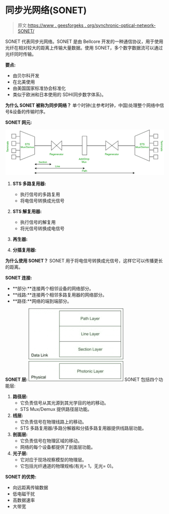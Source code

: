 # 同步光网络(SONET)

> 原文:[https://www . geesforgeks . org/synchronic-optical-network-SONET/](https://www.geeksforgeeks.org/synchronous-optical-network-sonet/)

SONET 代表同步光网络。SONET 是由 Bellcore 开发的一种通信协议，用于使用光纤在相对较大的距离上传输大量数据。使用 SONET，多个数字数据流可以通过光纤同时传输。

**要点:**

*   由贝尔科开发
*   在北美使用
*   由美国国家标准协会标准化
*   类似于欧洲和日本使用的 SDH(同步数字体系)。

**为什么 SONET 被称为同步网络？**
单个时钟(主参考时钟，中国)处理整个网络中信号&设备的传输时序。

**SONET 网元:**

![](img/ee32819449b065a992210792d99fa418.png)

1.  **STS 多路复用器:**
    *   执行信号的多路复用
    *   将电信号转换成光信号
2.  **STS 解复用器:**
    *   执行信号的解复用
    *   将光信号转换成电信号
3.  **再生器:**

4.  **分插复用器:**

**为什么使用 SONET？**
SONET 用于将电信号转换成光信号，这样它可以传播更长的距离。

**SONET 连接:**

*   **部分:**连接两个相邻设备的网络部分。
*   **线路:**连接两个相邻多路复用器的网络部分。
*   **路径:**网络的端到端部分。

**SONET 层:**
![](img/27d00e4948b56b068bf0919fa392e3e7.png)
SONET 包括四个功能层:

1.  **路径层:**
    *   它负责信号从其光源到其光学目的地的移动。
    *   STS Mux/Demux 提供路径层功能。
2.  **线层:**
    *   它负责信号在物理线路上的移动。
    *   STS 多路复用器/多路分解器和分插多路复用器提供线路层功能。
3.  **剖面层:**
    *   它负责信号在物理区域的移动。
    *   网络的每个设备都提供了剖面层功能。
4.  **光子层:**
    *   它对应于现场视察模型的物理层。
    *   它包括光纤通道的物理规格(有光= 1，无光= 0)。

**SONET 的优势:**

*   向远距离传输数据
*   低电磁干扰
*   高数据速率
*   大带宽